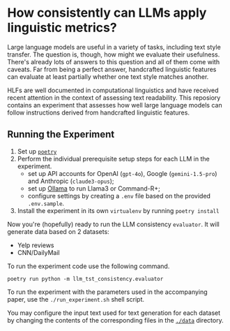 # How consistently can LLMs apply linguistic metrics?

Large language models are useful in a variety of tasks, including text style
transfer.
The question is, though, how might we evaluate their usefulness.
There's already lots of answers to this question and all of them come with
caveats.
Far from being a perfect answer, handcrafted linguistic features can evaluate at
least partially whether one text style matches another.

HLFs are well documented in computational linguistics and have received recent
attention in the context of assessing text readability.
This reposiory contains an experiment that assesses how well large language
models can follow instructions derived from handcrafted linguistic features.

## Running the Experiment

1. Set up [`poetry`](https://python-poetry.org)
1. Perform the individual prerequisite setup steps for each LLM in the
experiment.
    * set up API accounts for OpenAI (`gpt-4o`), Google (`gemini-1.5-pro`) and
    Anthropic (`claude3-opus`);
    * set up [Ollama](https://ollama.com) to run Llama3 or Command-R+;
    * configure settings by creating a `.env` file based on the provided
    `.env.sample`.
1. Install the experiment in its own `virtualenv` by running `poetry install`

Now you're (hopefully) ready to run the LLM consistency `evaluator`. It will
generate data based on 2 datasets:

* Yelp reviews
* CNN/DailyMail

To run the experiment code use the following command.

```shell
poetry run python -m llm_tst_consistency.evaluator 
```

To run the experiment with the parameters used in the accompanying paper, use
the `./run_experiment.sh` shell script.

You may configure the input text used for text generation for each dataset by
changing the contents of the corresponding files in the [`./data`](./data)
directory.

